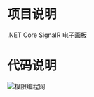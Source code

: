 # 项目说明
.NET Core SignalR 电子画板

# 代码说明

![极限编程网](https://www.limitcode.com/fileroot/1550293394589.gif '极限编程网')
